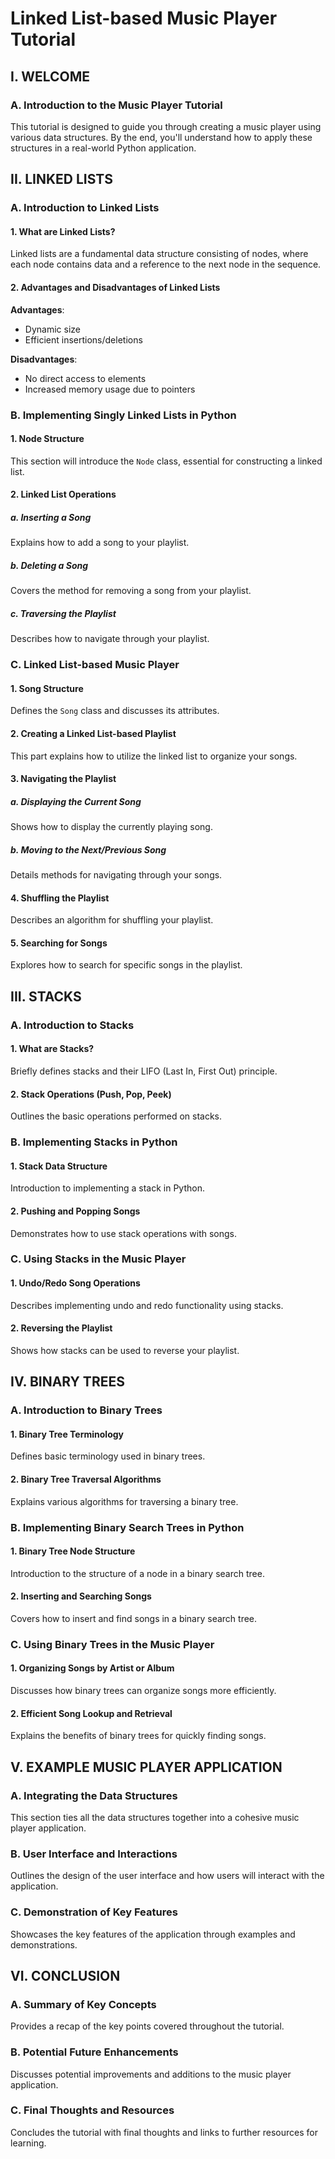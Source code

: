 # Linked List-based Music Player Tutorial

## I. WELCOME

### A. Introduction to the Music Player Tutorial

This tutorial is designed to guide you through creating a music player using various data structures. By the end, you'll understand how to apply these structures in a real-world Python application.


## II. LINKED LISTS

### A. Introduction to Linked Lists

#### 1. What are Linked Lists?

Linked lists are a fundamental data structure consisting of nodes, where each node contains data and a reference to the next node in the sequence.

#### 2. Advantages and Disadvantages of Linked Lists

**Advantages**:
- Dynamic size
- Efficient insertions/deletions

**Disadvantages**:
- No direct access to elements
- Increased memory usage due to pointers

### B. Implementing Singly Linked Lists in Python

#### 1. Node Structure

This section will introduce the `Node` class, essential for constructing a linked list.

#### 2. Linked List Operations

##### a. Inserting a Song

Explains how to add a song to your playlist.

##### b. Deleting a Song

Covers the method for removing a song from your playlist.

##### c. Traversing the Playlist

Describes how to navigate through your playlist.

### C. Linked List-based Music Player

#### 1. Song Structure

Defines the `Song` class and discusses its attributes.

#### 2. Creating a Linked List-based Playlist

This part explains how to utilize the linked list to organize your songs.

#### 3. Navigating the Playlist

##### a. Displaying the Current Song

Shows how to display the currently playing song.

##### b. Moving to the Next/Previous Song

Details methods for navigating through your songs.

#### 4. Shuffling the Playlist

Describes an algorithm for shuffling your playlist.

#### 5. Searching for Songs

Explores how to search for specific songs in the playlist.

## III. STACKS

### A. Introduction to Stacks

#### 1. What are Stacks?

Briefly defines stacks and their LIFO (Last In, First Out) principle.

#### 2. Stack Operations (Push, Pop, Peek)

Outlines the basic operations performed on stacks.

### B. Implementing Stacks in Python

#### 1. Stack Data Structure

Introduction to implementing a stack in Python.

#### 2. Pushing and Popping Songs

Demonstrates how to use stack operations with songs.

### C. Using Stacks in the Music Player

#### 1. Undo/Redo Song Operations

Describes implementing undo and redo functionality using stacks.

#### 2. Reversing the Playlist

Shows how stacks can be used to reverse your playlist.

## IV. BINARY TREES

### A. Introduction to Binary Trees

#### 1. Binary Tree Terminology

Defines basic terminology used in binary trees.

#### 2. Binary Tree Traversal Algorithms

Explains various algorithms for traversing a binary tree.

### B. Implementing Binary Search Trees in Python

#### 1. Binary Tree Node Structure

Introduction to the structure of a node in a binary search tree.

#### 2. Inserting and Searching Songs

Covers how to insert and find songs in a binary search tree.

### C. Using Binary Trees in the Music Player

#### 1. Organizing Songs by Artist or Album

Discusses how binary trees can organize songs more efficiently.

#### 2. Efficient Song Lookup and Retrieval

Explains the benefits of binary trees for quickly finding songs.

## V. EXAMPLE MUSIC PLAYER APPLICATION

### A. Integrating the Data Structures

This section ties all the data structures together into a cohesive music player application.

### B. User Interface and Interactions

Outlines the design of the user interface and how users will interact with the application.

### C. Demonstration of Key Features

Showcases the key features of the application through examples and demonstrations.

## VI. CONCLUSION

### A. Summary of Key Concepts

Provides a recap of the key points covered throughout the tutorial.

### B. Potential Future Enhancements

Discusses potential improvements and additions to the music player application.

### C. Final Thoughts and Resources

Concludes the tutorial with final thoughts and links to further resources for learning.
